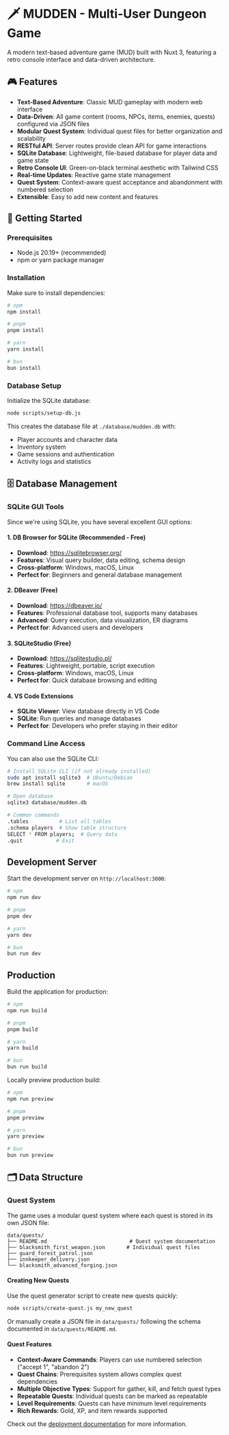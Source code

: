 # 🗡️ MUDDEN - Multi-User Dungeon Game

A modern text-based adventure game (MUD) built with Nuxt 3, featuring a retro console interface and data-driven architecture.

## 🎮 Features

- **Text-Based Adventure**: Classic MUD gameplay with modern web interface
- **Data-Driven**: All game content (rooms, NPCs, items, enemies, quests) configured via JSON files
- **Modular Quest System**: Individual quest files for better organization and scalability
- **RESTful API**: Server routes provide clean API for game interactions
- **SQLite Database**: Lightweight, file-based database for player data and game state
- **Retro Console UI**: Green-on-black terminal aesthetic with Tailwind CSS
- **Real-time Updates**: Reactive game state management
- **Quest System**: Context-aware quest acceptance and abandonment with numbered selection
- **Extensible**: Easy to add new content and features

## 🚀 Getting Started

### Prerequisites

- Node.js 20.19+ (recommended)
- npm or yarn package manager

### Installation

Make sure to install dependencies:

```bash
# npm
npm install

# pnpm
pnpm install

# yarn
yarn install

# bun
bun install
```

### Database Setup

Initialize the SQLite database:

```bash
node scripts/setup-db.js
```

This creates the database file at `./database/mudden.db` with:
- Player accounts and character data
- Inventory system
- Game sessions and authentication
- Activity logs and statistics

## 🗄️ Database Management

### SQLite GUI Tools

Since we're using SQLite, you have several excellent GUI options:

#### 1. **DB Browser for SQLite** (Recommended - Free)
- **Download**: https://sqlitebrowser.org/
- **Features**: Visual query builder, data editing, schema design
- **Cross-platform**: Windows, macOS, Linux
- **Perfect for**: Beginners and general database management

#### 2. **DBeaver** (Free)
- **Download**: https://dbeaver.io/
- **Features**: Professional database tool, supports many databases
- **Advanced**: Query execution, data visualization, ER diagrams
- **Perfect for**: Advanced users and developers

#### 3. **SQLiteStudio** (Free)
- **Download**: https://sqlitestudio.pl/
- **Features**: Lightweight, portable, script execution
- **Cross-platform**: Windows, macOS, Linux
- **Perfect for**: Quick database browsing and editing

#### 4. **VS Code Extensions**
- **SQLite Viewer**: View database directly in VS Code
- **SQLite**: Run queries and manage databases
- **Perfect for**: Developers who prefer staying in their editor

### Command Line Access

You can also use the SQLite CLI:

```bash
# Install SQLite CLI (if not already installed)
sudo apt install sqlite3  # Ubuntu/Debian
brew install sqlite       # macOS

# Open database
sqlite3 database/mudden.db

# Common commands
.tables          # List all tables
.schema players  # Show table structure
SELECT * FROM players;  # Query data
.quit           # Exit
```

## Development Server

Start the development server on `http://localhost:3000`:

```bash
# npm
npm run dev

# pnpm
pnpm dev

# yarn
yarn dev

# bun
bun run dev
```

## Production

Build the application for production:

```bash
# npm
npm run build

# pnpm
pnpm build

# yarn
yarn build

# bun
bun run build
```

Locally preview production build:

```bash
# npm
npm run preview

# pnpm
pnpm preview

# yarn
yarn preview

# bun
bun run preview
```

## 🗂️ Data Structure

### Quest System

The game uses a modular quest system where each quest is stored in its own JSON file:

```
data/quests/
├── README.md                           # Quest system documentation
├── blacksmith_first_weapon.json       # Individual quest files
├── guard_forest_patrol.json
├── innkeeper_delivery.json
└── blacksmith_advanced_forging.json
```

#### Creating New Quests

Use the quest generator script to create new quests quickly:

```bash
node scripts/create-quest.js my_new_quest
```

Or manually create a JSON file in `data/quests/` following the schema documented in `data/quests/README.md`.

#### Quest Features

- **Context-Aware Commands**: Players can use numbered selection ("accept 1", "abandon 2")
- **Quest Chains**: Prerequisites system allows complex quest dependencies
- **Multiple Objective Types**: Support for gather, kill, and fetch quest types
- **Repeatable Quests**: Individual quests can be marked as repeatable
- **Level Requirements**: Quests can have minimum level requirements
- **Rich Rewards**: Gold, XP, and item rewards supported

Check out the [deployment documentation](https://nuxt.com/docs/getting-started/deployment) for more information.
